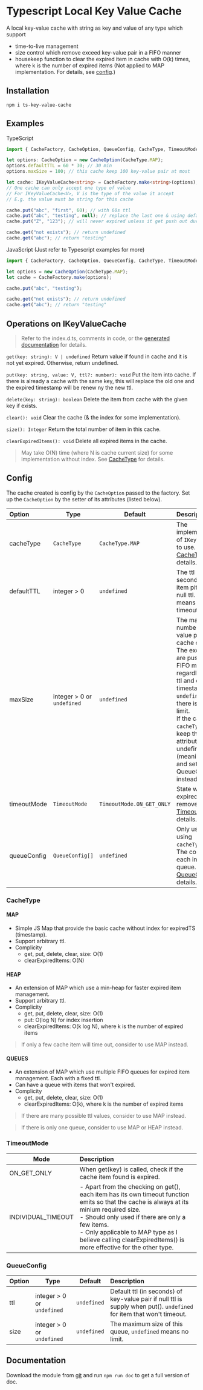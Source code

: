 # Typescript Local Key Value Cache

A local key-value cache with string as key and value of any type which support

- time-to-live management
- size control which remove exceed key-value pair in a FIFO manner
- housekeep function to clear the expired item in cache with O(k) times, where k is the number of expired items (Not applied to MAP implementation. For details, see [config](#config).)

## Installation
```
npm i ts-key-value-cache
```

## Examples

TypeScript

```ts
import { CacheFactory, CacheOption, QueueConfig, CacheType, TimeoutMode, IKeyValueCache } from "ts-key-value-cache";

let options: CacheOption = new CacheOption(CacheType.MAP);
options.defaultTTL = 60 * 30; // 30 min
options.maxSize = 100; // this cache keep 100 key-value pair at most

let cache: IKeyValueCache<string> = CacheFactory.make<string>(options);
// One cache can only accept one type of value
// For IKeyValueCache<V>, V is the type of the value it accept
// E.g. the value must be string for this cache

cache.put("abc", "first", 60); // with 60s ttl
cache.put("abc", "testing", null); // replace the last one & using default ttl (30 min)
cache.put("Z", "123"); // will never expired unless it get push out due to cache size limit

cache.get("not exists"); // return undefined
cache.get("abc"); // return "testing"
```

JavaScript (Just refer to Typescript examples for more)

```js
import { CacheFactory, CacheOption, QueueConfig, CacheType, TimeoutMode, IKeyValueCache } from "ts-key-value-cache";

let options = new CacheOption(CacheType.MAP);
let cache = CacheFactory.make(options);

cache.put("abc", "testing");

cache.get("not exists"); // return undefined
cache.get("abc"); // return "testing"
```

## Operations on IKeyValueCache
> Refer to the index.d.ts, comments in code, or the [generated documentation](#Documentation) for details.

`get(key: string): V | undefined`
Return value if found in cache and it is not yet expired. 
Otherwise, return undefined.

`put(key: string, value: V, ttl?: number): void`
Put the item into cache.
If there is already a cache with the same key, this will replace the old one and the expired timestamp will be renew ny the new ttl.

`delete(key: string): boolean`
Delete the item from cache with the given key if exists.

`clear(): void`
Clear the cache (& the index for some implementation).

`size(): Integer`
Return the total number of item in this cache.

`clearExpiredItems(): void`
Delete all expired items in the cache. 
> May take O(N) time (where N is cache current size) for some implementation without index. See [CacheType](#CacheType) for details.

## Config

The cache created is config by the `CacheOption` passed to the factory.
Set up the `CacheOption` by the setter of its attributes (listed below).


| Option      | Type                      | Default                   | Description |
| :---------- | ------------------------- | ------------------------- | :---------- |
| cacheType   | `CacheType`               | `CacheType.MAP`           | The implementation of `IKeyValueCache` to use. See [CacheType](#CacheType) for details. |
| defaultTTL  | integer > 0               | `undefined`               | The ttl (in seconds) for a item pit with a null ttl. `undefined` means never timeout. |
| maxSize     | integer > 0 or `undefined` | `undefined`               | The maximum number of key-value pairs the cache can hold. The exceed items are push out in a FIFO manner, regardless of its ttl and expired timestamp. If `undefined`, means there is no size limit. <br />If the cache is of `cacheType.Queues`, keep this attribute undefined (meaningless) and set the one in QueueConfig instead. |
| timeoutMode | `TimeoutMode`             | `TimeoutMode.ON_GET_ONLY` | State when is the expired is removed. See [TimeoutMode](#TimeoutMode) for details. |
| queueConfig | `QueueConfig[]`           | `undefined`               | Only used if using `cacheType.Queues`.<br />The config for each index queue. See [QueueConfig](#QueueConfig) for details. |

### CacheType

#### MAP
- Simple JS Map that provide the basic cache without index for expiredTS (timestamp).
- Support arbitrary ttl.
- Complicity
  - get, put, delete, clear, size: O(1)
  - clearExpiredItems: O(N)

#### HEAP
- An extension of MAP which use a min-heap for faster expired item management. 
- Support arbitrary ttl.
- Complicity
  - get, put, delete, clear, size: O(1)
  - put: O(log N) for index insertion
  - clearExpiredItems: O(k log N), where k is the number of expired items

> If only a few cache item will time out, consider to use MAP instead.
#### QUEUES
- An extension of MAP which use multiple FIFO queues for expired item management. Each with a fixed ttl.
- Can have a queue with items that won't expired.
- Complicity
  - get, put, delete, clear, size: O(1)
  - clearExpiredItems: O(k), where k is the number of expired items

> If there are many possible ttl values, consider to use MAP instead.

> If there is only one queue, consider to use MAP or HEAP instead.

### TimeoutMode

| Mode               | Description |
| ------------------ | :---------- |
| ON_GET_ONLY        | When get(key) is called, check if the cache item found is expired. |
| INDIVIDUAL_TIMEOUT | - Apart from the checking on get(), each item has its own timeout function emits so that the cache is always at its minium required size.<br />- Should only used if there are only a few items. <br />- Only applicable to MAP type as I believe calling clearExpiredItems() is more effective for the other type. |

### QueueConfig

| Option | Type                      | Default | Description |
| :----- | ------------------------- | ------- | :---------- |
| ttl    | integer > 0 or `undefined` | `undefined` | Default ttl (in seconds) of key-value pair if null ttl is supply when put(). `undefined` for item that won't timeout. |
| size   | integer > 0 or `undefined` | `undefined` | The maximum size of this queue, `undefined` means no limit. |

## Documentation
Download the module from [git](https://github.com/tcm9439/ts-type-value-cache) and run `npm run doc` to get a full version of doc.